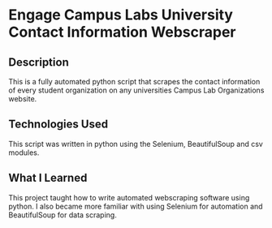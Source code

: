 # Engage Campus Labs University Contact Information Webscraper
## Description
This is a fully automated python script that scrapes the contact information of every student organization on any universities Campus Lab Organizations website.
## Technologies Used
This script was written in python using the Selenium, BeautifulSoup and csv modules.
## What I Learned
This project taught how to write automated webscraping software using python. I also became more familiar with using Selenium for automation and BeautifulSoup for data scraping.
